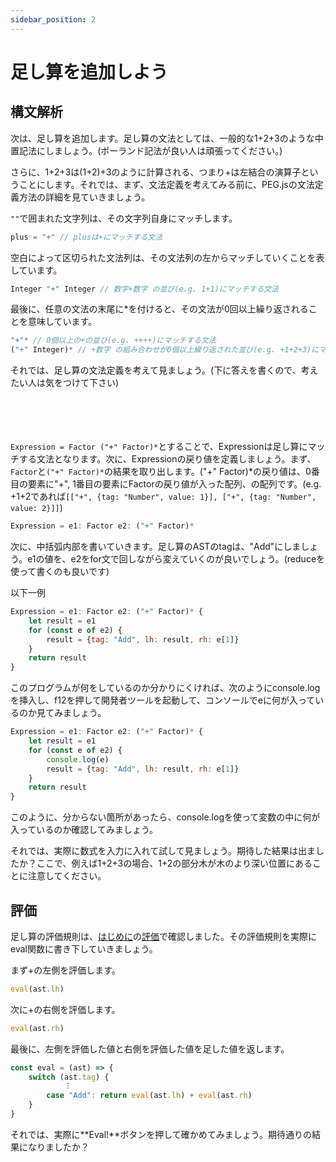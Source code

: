 ```yaml
---
sidebar_position: 2
---
```


# 足し算を追加しよう

## 構文解析
次は、足し算を追加します。足し算の文法としては、一般的な1+2+3のような中置記法にしましょう。(ポーランド記法が良い人は頑張ってください。)

さらに、1+2+3は(1+2)+3のように計算される、つまり+は左結合の演算子ということにします。それでは、まず、文法定義を考えてみる前に、PEG.jsの文法定義方法の詳細を見ていきましょう。

`""`で囲まれた文字列は、その文字列自身にマッチします。
```javascript
plus = "+" // plusは+にマッチする文法
```
空白によって区切られた文法列は、その文法列の左からマッチしていくことを表しています。
```javascript
Integer "+" Integer // 数字+数字 の並び(e.g. 1+1)にマッチする文法
```
最後に、任意の文法の末尾に\*を付けると、その文法が0回以上繰り返されることを意味しています。
```javascript
"+"* // 0個以上の+の並び(e.g. ++++)にマッチする文法
("+" Integer)* // +数字 の組み合わせが0個以上繰り返された並び(e.g. +1+2+3)にマッチする文法(()で文法をグループ化出来ることに注意してください)
```

それでは、足し算の文法定義を考えて見ましょう。(下に答えを書くので、考えたい人は気をつけて下さい)
<br />
<br />
<br />
<br />
<br />

`Expression = Factor ("+" Factor)*`とすることで、Expressionは足し算にマッチする文法となります。次に、Expressionの戻り値を定義しましょう。まず、`Factor`と`("+" Factor)*`の結果を取り出します。("+" Factor)\*の戻り値は、0番目の要素に"+", 1番目の要素にFactorの戻り値が入った配列、の配列です。(e.g. +1+2であれば`[["+", {tag: "Number", value: 1}], ["+", {tag: "Number", value: 2}]]`)
```javascript
Expression = e1: Factor e2: ("+" Factor)*
```
次に、中括弧内部を書いていきます。足し算のASTのtagは、"Add"にしましょう。e1の値を、e2をfor文で回しながら変えていくのが良いでしょう。(reduceを使って書くのも良いです)

以下一例
```javascript
Expression = e1: Factor e2: ("+" Factor)* {
    let result = e1
    for (const e of e2) {
        result = {tag: "Add", lh: result, rh: e[1]}
    }
    return result
}
```

このプログラムが何をしているのか分かりにくければ、次のようにconsole.logを挿入し、f12を押して開発者ツールを起動して、コンソールでeに何が入っているのか見てみましょう。
```javascript
Expression = e1: Factor e2: ("+" Factor)* {
    let result = e1
    for (const e of e2) {
        console.log(e)
        result = {tag: "Add", lh: result, rh: e[1]}
    }
    return result
}
```
このように、分からない箇所があったら、console.logを使って変数の中に何が入っているのか確認してみましょう。

それでは、実際に数式を入力に入れて試して見ましょう。期待した結果は出ましたか？ここで、例えば1+2+3の場合、1+2の部分木が木のより深い位置にあることに注意してください。

## 評価
足し算の評価規則は、[はじめに](../intro.md)の[評価](../intro.md#評価)で確認しました。その評価規則を実際にeval関数に書き下していきましょう。

まず+の左側を評価します。
```javascript
eval(ast.lh)
```
次に+の右側を評価します。
```javascript
eval(ast.rh)
```
最後に、左側を評価した値と右側を評価した値を足した値を返します。
```javascript
const eval = (ast) => {
    switch (ast.tag) {
            ︙
        case "Add": return eval(ast.lh) + eval(ast.rh)
    }
}
```
それでは、実際に**Eval!**ボタンを押して確かめてみましょう。期待通りの結果になりましたか？
